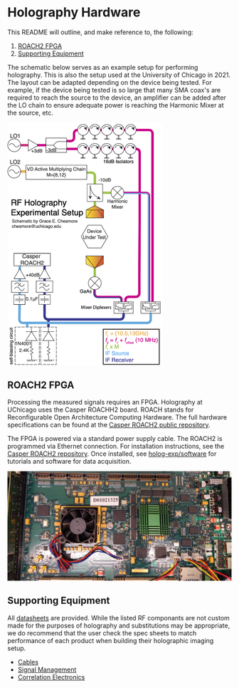 # Holography Hardware #

This README will outline, and make reference to, the following:
1. [ROACH2 FPGA](#roach2-fpga)
2. [Supporting Equipment](#supporting-equipment)

The schematic below serves as an example setup for performing holography. This is also the setup used at the University of Chicago in 2021. The layout can be adapted depending on the device being tested.  For example, if the device being tested is so large that many SMA coax's are required to reach the source to the device, an amplifier can be added after the LO chain to ensure adequate power is reaching the Harmonic Mixer at the source, etc.

<img src = 'photos/rf_holog.png' alt="RF Holography Setup" width="350"  >

## ROACH2 FPGA ##

Processing the measured signals requires an FPGA. Holography at UChicago uses the Casper ROACHH2 board. ROACH stands for Reconfigurable Open Architecture Computing Hardware.  The full hardware specifications can be found at the [Casper ROACH2 public repository](https://github.com/casper-astro/casper-hardware/tree/master/FPGA_Hosts/ROACH2). 

The FPGA is powered via a standard power supply cable. The ROACH2 is programmed via Ethernet connection.  For installation instructions, see the [Casper ROACH2 repository](https://github.com/casper-astro/casper-hardware/tree/master/FPGA_Hosts/ROACH2). Once installed, see [holog-exp/software](https://github.com/McMahonCosmologyGroup/holog-exp/tree/main/software) for tutorials and software for data acquisition.

<img src = 'photos/roach.jpg' alt="centered image" >

## Supporting Equipment ##

All [datasheets](https://github.com/McMahonCosmologyGroup/holog-exp/tree/main/hardware/Supporting_Equipment/Datasheets) are provided.  While the listed RF componants are not custom made for the purposes of holography and substitutions may be appropriate, we do recommend that the user check the spec sheets to match performance of each product when building their holographic imaging setup.  

- [Cables](Supporting_Equipment/Equipment_cables.md)
- [Signal Management](Supporting_Equipment/Signal_management.md)
- [Correlation Electronics](Supporting_Equipment/Correlation_electronics.md)
